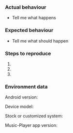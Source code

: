### Actual behaviour
- Tell me what happens

### Expected behaviour
- Tell me what should happen
 
### Steps to reproduce
1. 
2. 
3. 


### Environment data
Android version:

Device model: 

Stock or customized system:

Music-Player app version:
